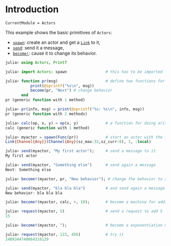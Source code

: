 # Introduction

```@meta
CurrentModule = Actors
```

This example shows the basic primitives of `Actors`:

- [`spawn`](@ref): create an actor and get a [`Link`](@ref) to it,
- [`send`](@ref): send it a message,
- [`become!`](@ref): cause it to change its behavior.

```julia
julia> using Actors, Printf

julia> import Actors: spawn                 # this has to be imported

julia> function pr(msg)                     # define two functions for printing a message
           print(@sprintf("%s\n", msg))
           become(pr, "Next") # change behavior
       end
pr (generic function with 1 method)

julia> pr(info, msg) = print(@sprintf("%s: %s\n", info, msg))
pr (generic function with 2 methods)

julia> calc(op, x, y) = op(x, y)            # a function for doing arithmetic
calc (generic function with 1 method)

julia> myactor = spawn(Func(pr))            # start an actor with the first behavior
Link{Channel{Any}}(Channel{Any}(sz_max:32,sz_curr:0), 1, :local)

julia> send(myactor, "My first actor");     # send a message to it
My first actor

julia> send(myactor, "Something else")      # send again a message
Next: Something else

julia> become!(myactor, pr, "New behavior"); # change the behavior to another one

julia> send(myactor, "bla bla bla")         # and send again a message
New behavior: bla bla bla

julia> become!(myactor, calc, +, 10);       # become a machine for adding to 10

julia> request(myactor, 5)                  # send a request to add 5
15

julia> become!(myactor, ^);                 # become a exponentiation machine

julia> request(myactor, 123, 456)           # try it
2409344748064316129
```
